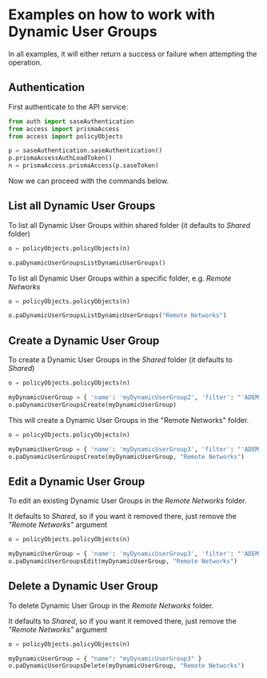 # Examples on how to work with Dynamic User Groups
In all examples, it will either return a success or failure when attempting the operation.

## Authentication
First authenticate to the API service:
```python
from auth import saseAuthentication
from access import prismaAccess
from access import policyObjects

p = saseAuthentication.saseAuthentication()
p.prismaAccessAuthLoadToken()
n = prismaAccess.prismaAccess(p.saseToken)

```

Now we can proceed with the commands below.

## List all Dynamic User Groups
To list all Dynamic User Groups within shared folder (it defaults to _Shared_ folder)
```python
o = policyObjects.policyObjects(n)

o.paDynamicUserGroupsListDynamicUserGroups()
```


To list all Dynamic User Groups within a specific folder, e.g. _Remote Networks_
```python
o = policyObjects.policyObjects(n)

o.paDynamicUserGroupsListDynamicUserGroups("Remote Networks")
```


## Create a Dynamic User Group
To create a Dynamic User Groups in the _Shared_ folder (it defaults to _Shared_)
```python
o = policyObjects.policyObjects(n)

myDynamicUserGroup = { 'name': 'myDynamicUserGroup2', 'filter': "'ADEM' or 'Microsoft 365' and 'best-practice'" }
o.paDynamicUserGroupsCreate(myDynamicUserGroup)
```

This will create a Dynamic User Groups in the "Remote Networks" folder.
```python
o = policyObjects.policyObjects(n)

myDynamicUserGroup = { 'name': 'myDynamicUserGroup3', 'filter': "'ADEM' or 'Microsoft 365' and 'best-practice'" }
o.paDynamicUserGroupsCreate(myDynamicUserGroup, "Remote Networks")
```

## Edit a Dynamic User Group
To edit an existing Dynamic User Groups in the _Remote Networks_ folder. 

It defaults to _Shared_, so if you want it removed there, just remove the _"Remote Networks"_ argument

```python
o = policyObjects.policyObjects(n)

myDynamicUserGroup = { 'name': 'myDynamicUserGroup3', 'filter': "'ADEM'" }
o.paDynamicUserGroupsEdit(myDynamicUserGroup, "Remote Networks")
```

## Delete a Dynamic User Group
To delete Dynamic User Group in the _Remote Networks_ folder. 

It defaults to _Shared_, so if you want it removed there, just remove the _"Remote Networks"_ argument

```python
o = policyObjects.policyObjects(n)

myDynamicUserGroup = { "name": "myDynamicUserGroup3" }
o.paDynamicUserGroupsDelete(myDynamicUserGroup, "Remote Networks")
```